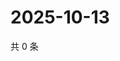 # 2025-10-13

共 0 条

<!-- BEGIN ZHIHUVIDEO -->
<!-- 最后更新时间 Mon Oct 13 2025 06:10:00 GMT+0800 (China Standard Time) -->

<!-- END ZHIHUVIDEO -->
